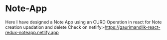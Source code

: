 # Note-App
Here I have designed a Note App  using an CURD Operation in react for Note creation upadation and delete Check on netlify:-https://gaurimandlik-react-redux-noteapp.netlify.app
